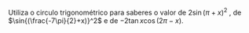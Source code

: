 
Utiliza o circulo trigonométrico para saberes o valor de $2\sin{(\pi+x)}^2$ , de $\sin{(\frac{-7\pi}{2}+x)}^2$ e de $-2\tan{x}\cos{(2\pi-x)}$.
